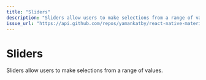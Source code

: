 ```yaml
---
title: "Sliders"
description: "Sliders allow users to make selections from a range of values."
issue_url: "https://api.github.com/repos/yamankatby/react-native-material/issues/7"
---
```

    
# Sliders
Sliders allow users to make selections from a range of values.
